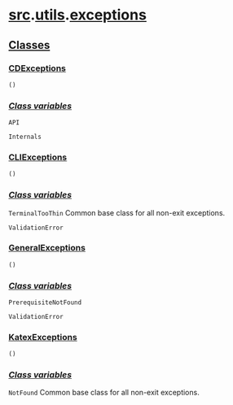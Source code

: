 # **[src](../index.md).[utils](../utils.md).[exceptions](exceptions.md)**

    

    
<h2><b><a href="#class" id="class">Classes</a></b></h2>

    
<h3><b><a href="#class-CDExceptions" id="class-CDExceptions">CDExceptions</a></b></h3>

```python
()
```

    

    
<h3><b><i><a href="#class-CDExceptions-cvar" id="class-CDExceptions-cvar">Class variables</a></i></b></h3>

    
`API`

    
`Internals`

    
<h3><b><a href="#class-CLIExceptions" id="class-CLIExceptions">CLIExceptions</a></b></h3>

```python
()
```

    

    
<h3><b><i><a href="#class-CLIExceptions-cvar" id="class-CLIExceptions-cvar">Class variables</a></i></b></h3>

    
`TerminalTooThin`
Common base class for all non-exit exceptions.

    
`ValidationError`

    
<h3><b><a href="#class-GeneralExceptions" id="class-GeneralExceptions">GeneralExceptions</a></b></h3>

```python
()
```

    

    
<h3><b><i><a href="#class-GeneralExceptions-cvar" id="class-GeneralExceptions-cvar">Class variables</a></i></b></h3>

    
`PrerequisiteNotFound`

    
`ValidationError`

    
<h3><b><a href="#class-KatexExceptions" id="class-KatexExceptions">KatexExceptions</a></b></h3>

```python
()
```

    

    
<h3><b><i><a href="#class-KatexExceptions-cvar" id="class-KatexExceptions-cvar">Class variables</a></i></b></h3>

    
`NotFound`
Common base class for all non-exit exceptions.